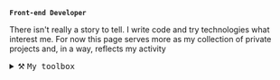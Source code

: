 **`Front-end Developer`**

There isn't really a story to tell. I write code and try technologies what interest me. For now this page serves more as my collection of private projects and, in a way, reflects my activity

<details>
  <summary>&#x2692; <samp>My toolbox</samp></summary>
  <br>
  <img src="https://skillicons.dev/icons?i=html,css,js,ts,scss" alt="(Image failed to load) HTML5, CSS3, Javascript, Typescript, SASS/SCSS" height=32/>
  <br>
  <img src="https://skillicons.dev/icons?i=react,nextjs,nodejs,tailwind,figma,git,github,vscode" alt="(Image failed to load) React, NextJS, NodeJS, Tailwind, Figma, Git, Github, Vscode" height=32/>
</details>
